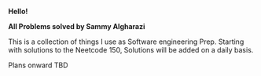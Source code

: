 **Hello!** 

**All Problems solved by Sammy Algharazi**

This is a collection of things I use as Software engineering Prep. 
Starting with solutions to the Neetcode 150, Solutions will be added on a daily basis. 

Plans onward TBD
